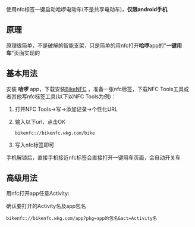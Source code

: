 使用nfc标签一键启动哈啰电动车(不是共享电动车)，**仅限android手机**

## 原理

原理很简单，不是破解的智能支架，只是简单的用nfc打开**哈啰**app的"**一键用车**"页面实现的

## 基本用法

安装 **哈啰** app，下载安装[BikeNFC][release] ，准备一张nfc标签，下载NFC Tools工具或者其他写nfc标签工具(以下以NFC Tools为例)：

[release]: https://github.com/open-wkg/BikeNFC/releases

1. 打开NFC Tools->写->添加记录->个性化URL

2. 输入以下url，点击OK

   ```
   bikenfc://bikenfc.wkg.com/bike
   ```
   
3. 写入nfc标签即可

手机解锁后，直接手机接近nfc标签会直接打开一键用车页面，会自动开关车

## 高级用法

用nfc打开app任意Activity:

确认要打开的Activity名及app包名

```
bikenfc://bikenfc.wkg.com/app?pkg=app的包名&act=Activity名
```

